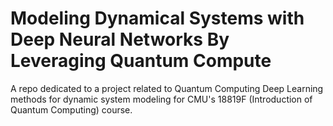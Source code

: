 # Modeling Dynamical Systems with Deep Neural Networks By Leveraging Quantum Compute

A repo dedicated to a project related to Quantum Computing Deep Learning methods for dynamic system modeling for CMU's 18819F (Introduction of Quantum Computing) course.
